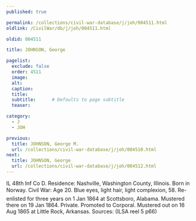```yaml
---
published: true

permalink: /collections/civil-war-database/j/joh/004511.html
oldlink: /CivilWar/db/j/joh/004511.html

oldid: 004511

title: JOHNSON, George

pagelist:
  exclude: false
  order: 4511
  image: 
  alt:
  caption:
  title:
  subtitle:      # Defaults to page subtitle
  teaser:

category: 
  - J 
  - JOH

previous:
  title: JOHNSON, George M.
  url: /collections/civil-war-database/j/joh/004510.html  
next:
  title: JOHNSON, George
  url: /collections/civil-war-database/j/joh/004512.html   
---
```

IL 48th Inf Co D. Residence: Nashville, Washington County, Illinois. Born in Norway. Civil War: Age 20. Blue eyes, light hair, light complexion, 5&#146;8&#148;. Re-enlisted for three years on 1 Jan 1864 at Scottsboro, Alabama. Mustered there on 19 Jan 1864. Private. Promoted to Corporal. Mustered out on 16 Aug 1865 at Little Rock, Arkansas. Sources: (ILSA reel 5 p66)